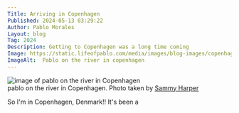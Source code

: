 ```yaml
---
Title: Arriving in Copenhagen
Published: 2024-05-13 03:29:22
Author: Pablo Morales
Layout: blog
Tag: 2024
Description: Getting to Copenhagen was a long time coming
Image: https://static.lifeofpablo.com/media/images/blog-images/copenhagen/IMG_0229.jpeg
ImageAlt:  Pablo on the river in copenhagen
---
```

![image of pablo on the river in Copenhagen](https://static.lifeofpablo.com/media/images/blog-images/copenhagen/IMG_0229.jpeg)  
pablo on the river in Copenhagen. Photo taken by [Sammy Harper](https://www.sammyharper.com/)

So I'm in Copenhagen, Denmark!! It's been a 

